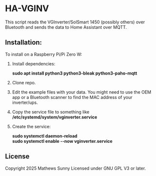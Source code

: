 # HA-VGINV

This script reads the VGInverter/SolSmart 1450 (possibly others) over Bluetooth 
and sends the data to Home Assistant over MQTT. 

## Installation:

To install on a Raspberry Pi/Pi Zero W:

1. Install dependencies: 
   
    **sudo apt install python3 python3-bleak python3-paho-mqtt**

2. Clone repo. 

3. Edit the example files with your data. You might need to use the OEM app or a Bluetooth scanner to find the MAC address of your inverter/ups. 

5. Copy the service file to something like **/etc/systemd/system/vginverter.service**
   
6. Create the service:

   **sudo systemctl daemon-reload**    
   **sudo systemctl enable --now vginverter.service**

## License
Copyright 2025 Mathews Sunny
Licensed under GNU GPL V3 or later. 
